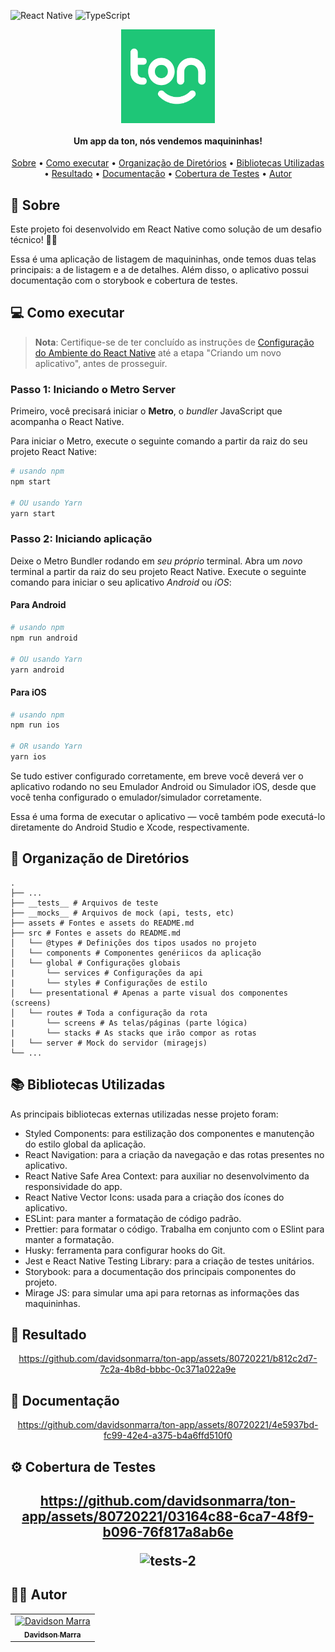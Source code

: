 ![React Native](https://img.shields.io/badge/react_native-%2320232a.svg?style=for-the-badge&logo=react&logoColor=%2361DAFB)
![TypeScript](https://img.shields.io/badge/typescript-%23007ACC.svg?style=for-the-badge&logo=typescript&logoColor=white)

<div align="center">
  <img align="center" alt="Logo do app" src="./assets/icon-ton.png" width=150>
</div>
<h4 align="center">Um app da ton, nós vendemos maquininhas!</h4>
<p align="center">
 <a href="#sobre">Sobre</a> •
 <a href="#executar">Como executar</a> • 
 <a href="#dir">Organização de Diretórios</a> • 
 <a href="#libs">Bibliotecas Utilizadas</a> • 
 <a href="#resultado">Resultado</a> • 
 <a href="#doc">Documentação</a> • 
 <a href="#tests">Cobertura de Testes</a> • 
 <a href="#autor">Autor</a>
</p>

<h2 id="sobre">🧾 Sobre</h2>
<p>Este projeto foi desenvolvido em React Native como solução de um desafio técnico! 👨‍💻</p>
<p>Essa é uma aplicação de listagem de maquininhas, onde temos duas telas principais: a de listagem e a de detalhes. Além disso, o aplicativo possui documentação com o storybook e cobertura de testes.</p>

<h2 id="executar">💻 Como executar</h2>

> **Nota**: Certifique-se de ter concluído as instruções de
> [Configuração do Ambiente do React Native](https://reactnative.dev/docs/environment-setup) até a
> etapa "Criando um novo aplicativo", antes de prosseguir.

<h3>Passo 1: Iniciando o Metro Server</h3>

Primeiro, você precisará iniciar o **Metro**, o _bundler_ JavaScript que acompanha o React Native.

Para iniciar o Metro, execute o seguinte comando a partir da raiz do seu projeto React Native:

```bash
# usando npm
npm start

# OU usando Yarn
yarn start
```

<h3>Passo 2: Iniciando aplicação</h3>

Deixe o Metro Bundler rodando em _seu próprio_ terminal. Abra um _novo_ terminal a partir da raiz do
seu projeto React Native. Execute o seguinte comando para iniciar o seu aplicativo _Android_ ou
_iOS_:

<h4>Para Android</h4>

```bash
# usando npm
npm run android

# OU usando Yarn
yarn android
```

<h4>Para iOS</h4>

```bash
# usando npm
npm run ios

# OR usando Yarn
yarn ios
```

Se tudo estiver configurado corretamente, em breve você deverá ver o aplicativo rodando no seu
Emulador Android ou Simulador iOS, desde que você tenha configurado o emulador/simulador
corretamente.

Essa é uma forma de executar o aplicativo — você também pode executá-lo diretamente do Android
Studio e Xcode, respectivamente.

<h2 id="executar">📁 Organização de Diretórios</h2>

    .
    ├── ...
    ├── __tests__ # Arquivos de teste
    ├── __mocks__ # Arquivos de mock (api, tests, etc)
    ├── assets # Fontes e assets do README.md
    ├── src # Fontes e assets do README.md
    │   └── @types # Definições dos tipos usados no projeto
    │   └── components # Componentes genériicos da aplicação
    │   └── global # Configurações globais
    |       └── services # Configurações da api
    |       └── styles # Configurações de estilo
    │   └── presentational # Apenas a parte visual dos componentes (screens)
    │   └── routes # Toda a configuração da rota
    |       └── screens # As telas/páginas (parte lógica)
    |       └── stacks # As stacks que irão compor as rotas
    |   └── server # Mock do servidor (miragejs)
    └── ...

<h2 id="libs">📚 Bibliotecas Utilizadas</h2>
<p>As principais bibliotecas externas utilizadas nesse projeto foram:</p>
<ul>
  <li>Styled Components: para estilização dos componentes e manutenção do estilo global da aplicação.</li>
  <li>React Navigation: para a criação da navegação e das rotas presentes no aplicativo.</li>
  <li>React Native Safe Area Context: para auxiliar no desenvolvimento da responsividade do app.</li>
  <li>React Native Vector Icons: usada para a criação dos ícones do aplicativo.</li>
  <li>ESLint: para manter a formatação de código padrão.</li>
  <li>Prettier: para formatar o código. Trabalha em conjunto com o ESlint para manter a formatação.</li>
  <li>Husky: ferramenta para configurar hooks do Git.</li>
  <li>Jest e React Native Testing Library: para a criação de testes unitários.</li>
  <li>Storybook: para a documentação dos principais componentes do projeto.</li>
  <li>Mirage JS: para simular uma api para retornas as informações das maquininhas.</li>
</ul>

<h2 id="resultado">📱 Resultado</h2>
<div align="center">

https://github.com/davidsonmarra/ton-app/assets/80720221/b812c2d7-7c2a-4b8d-bbbc-0c371a022a9e

</div>

<h2 id='doc'>📖 Documentação</h2>
<div align="center">

https://github.com/davidsonmarra/ton-app/assets/80720221/4e5937bd-fc99-42e4-a375-b4a6ffd510f0

</div>

<h2 id='tests'>⚙️ Cobertura de Testes<h2>
<div align="center">

https://github.com/davidsonmarra/ton-app/assets/80720221/03164c88-6ca7-48f9-b096-76f817a8ab6e

![tests-2](https://github.com/davidsonmarra/ton-app/assets/80720221/c6e60726-a9b6-4db3-a54b-41cbb0b709ca)

</div>

<h2 id="autor">👨‍💻 Autor</h2>
<table>
  <tr>
    <td align="center">
      <a href="https://github.com/davidsonmarra">
        <img src="https://github.com/davidsonmarra.png?size=100" width="100px;" alt="Davidson Marra"/><br>
        <sub>
          <b>Davidson Marra</b>
        </sub>
      </a>
    </td>
  </tr>
</table>
